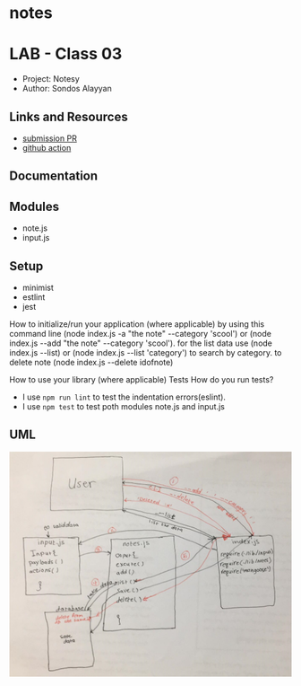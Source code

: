 # notes

# LAB - Class 03
- Project: Notesy
- Author: Sondos Alayyan
## Links and Resources
- [submission PR](https://github.com/sondos-401-advanced-javascript/notes/pull/6)
- [github action](https://github.com/sondos-401-advanced-javascript/notes/actions)


## Documentation


## Modules
- note.js
- input.js


## Setup
- minimist 
- estlint
- jest


How to initialize/run your application (where applicable) by using this command line (node index.js -a "the note" --category 'scool') or (node index.js --add "the note" --category 'scool').
for the list data use (node index.js --list) or (node index.js --list 'category') to search by category.
to delete note (node index.js --delete idofnote)

How to use your library (where applicable) Tests How do you run tests? 

- I use `npm run lint` to test the indentation errors(eslint).
- I use `npm test` to test poth modules note.js and input.js

## UML
![lab 01](./assest/lab02.jpg)